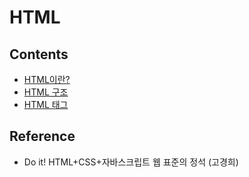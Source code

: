 # HTML

## Contents
- [HTML이란?](./html/definition.md)
- [HTML 구조](./html/structure.md)
- [HTML 태그](./html/tag.md)

## Reference
- Do it! HTML+CSS+자바스크립트 웹 표준의 정석 (고경희)